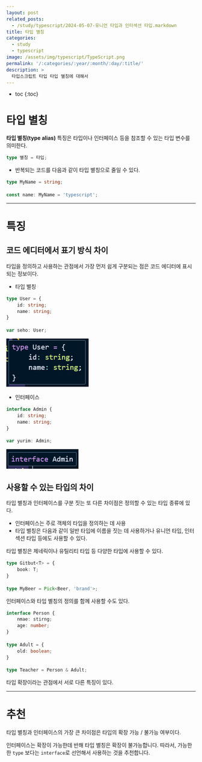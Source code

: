 ```yaml
---
layout: post
related_posts:
  - /study/typescript/2024-05-07-유니언 타입과 인터섹션 타입.markdown
title: 타입 별칭
categories:
  - study
  - typescript
image: /assets/img/typescript/TypeScript.png
permalink: '/:categories/:year/:month/:day/:title/'
description: >
  타입스크립트 타입 타입 별칭에 대해서
---
```


* toc
{:toc}

# 타입 별칭

**타입 별칭(type alias)** 특징은 타입이나 인터페이스 등을 참조할 수 있는 타입 변수를 의미한다.

```ts
type 별칭 = 타입;
```

- 반복되는 코드를 다음과 같이 타입 별칭으로 줄일 수 있다.

```ts
type MyName = string;

const name: MyName = 'typescript';
```

---
# 특징

## 코드 에디터에서 표기 방식 차이

타입을 정의하고 사용하는 관점에서 가장 먼저 쉽게 구분되는 점은 코드 에디터에 표시되는 정보이다.

- 타입 별칭
```ts
type User = {
	id: string;
	name: string;
}

var seho: User;
```

<img src="/assets/img/typescript/type 코드 에디터.png" />

- 인터페이스
```ts
interface Admin {
	id: string;
	name: string;
}

var yurim: Admin;
```

<img src="/assets/img/typescript/interface 코드 에디터.png" />

## 사용할 수 있는 타입의 차이

타입 별칭과 인터페이스를 구분 짓는 또 다른 차이점은 정의할 수 있는 타입 종류에 있다.

- 인터페이스는 주로 객체의 타입을 정의하는 데 사용
- 타입 별칭은 다음과 같이 일반 타입에 이름을 짓는 데 사용하거나 유니언 타입, 인터섹션 타입 등에도 사용할 수 있다.

타입 별칭은 제네릭이나 유틸리티 타입 등 다양한 타입에 사용할 수 있다.
```ts
type Gitbut<T> = {
	book: T;
}

type MyBeer = Pick<Beer, 'brand'>;
```


인터페이스와 타입 별칭의 정의를 함께 사용할 수도 있다.
```ts
interface Person {
	nmae: stirng;
	age: number;
}

type Adult = {
	old: boolean;
}

type Teacher = Person & Adult;
```

타입 확장이라는 관점에서 서로 다른 특징이 있다.

---

# 추천

타입 별칭과 인터페이스의 가장 큰 차이점은 타입의 확장 가능 / 불가능 여부이다.

인터페이스는 확장이 가능한데 반해 타입 별칭은 확장이 불가능합니다. 따라서, 가능한한 `type` 보다는 `interface`로 선언해서 사용하는 것을 추천합니다.
